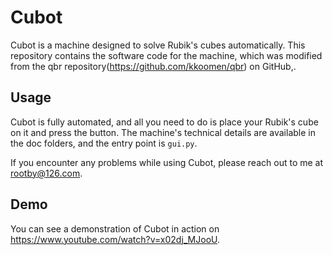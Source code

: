 # Cubot

Cubot is a machine designed to solve Rubik's cubes automatically. This repository contains the software code for the machine, which was modified from the qbr repository(https://github.com/kkoomen/qbr) on GitHub,.

## Usage

Cubot is fully automated, and all you need to do is place your Rubik's cube on it and press the button. The machine's technical details are available in the doc folders, and the entry point is `gui.py`.

If you encounter any problems while using Cubot, please reach out to me at rootby@126.com.

## Demo

You can see a demonstration of Cubot in action on https://www.youtube.com/watch?v=x02dj_MJooU.
